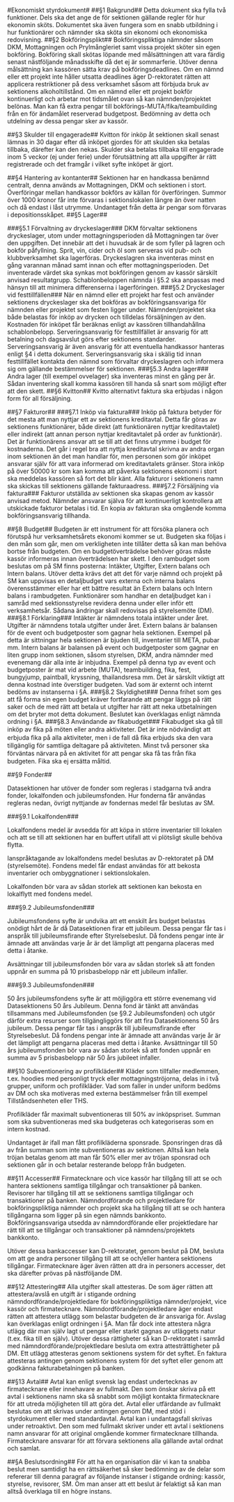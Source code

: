 #Ekonomiskt styrdokument#
##§1 Bakgrund##
Detta dokument ska fylla två funktioner. Dels ska det ange de för sektionen gällande regler för hur ekonomin sköts. Dokumentet ska även fungera som en snabb utbildning i hur funktionärer och nämnder ska sköta sin ekonomi och ekonomiska redovisning.
##§2 Bokföringsplikt##
Bokföringspliktiga nämnder såsom DKM, Mottagningen och Prylmångleriet samt vissa projekt sköter sin egen bokföring. Bokföring skall skötas löpande med målsättningen att vara färdig senast nästföljande månadsskifte då det ej är sommarferie. Utöver denna målsättning kan kassören sätta krav på bokföringsdeadlines. Om en nämnd eller ett projekt inte håller utsatta deadlines äger D-rektoratet rätten att applicera restriktioner på dess verksamhet såsom att förbjuda bruk av sektionens alkoholtillstånd.
Om en nämnd eller ett projekt bokför kontinuerligt och arbetar mot tidsmålet ovan så kan nämnden/projektet belönas. Man kan få extra pengar till bokförings-MUTA/fika/teambuilding från en för ändamålet reserverad budgetpost. Bedömning av detta och utdelning av dessa pengar sker av kassör.

##§3 Skulder till engagerade##
Kvitton för inköp åt sektionen skall senast lämnas in 30 dagar efter då inköpet gjordes för att skulden ska betalas tillbaka, därefter kan den nekas. Skulder ska betalas tillbaka till engagerade inom 5 veckor (ej under ferie) under förutsättning att alla uppgifter är rätt registrerade och det framgår i vilket syfte inköpet är gjort.

##§4 Hantering av kontanter##
Sektionen har en handkassa benämnd centralt, denna används av Mottagningen, DKM och sektionen i stort. Överföringar mellan handkassor bokförs av källan för överföringen.
Summor över 1000 kronor får inte förvaras i sektionslokalen längre än över natten och då endast i låst utrymme. Undantaget från detta är pengar som förvaras i depositionsskåpet.
##§5 Lager##

###§5.1 Förvaltning av dryckeslager###
DKM förvaltar sektionens dryckeslager, utom under mottagningsperioden då Mottagningen tar över den uppgiften. Det innebär att det i huvudsak är de som fyller på lagren och bokför påfyllning. Sprit, vin, cider och öl som serveras vid pub­- och klubbverksamhet ska lagerföras.
Dryckeslagren ska inventeras minst en gång varannan månad samt innan och efter mottagningsperioden. Det inventerade värdet ska synkas mot bokföringen genom av kassör särskilt anvisad resultatgrupp. Schablonbeloppen nämnda i §5.2 ska anpassas med hänsyn till att minimera differenserna i lagerföringen.
###§5.2 Dryckeslager vid festtillfällen###
När en nämnd eller ett projekt har fest och använder sektionens dryckeslager ska det bokföras av bokföringsansvariga för nämnden eller projektet som festen ligger under. Nämnden/projektet ska både belastas för inköp av drycken och tilldelas försäljningen av den. Kostnaden för inköpet får beräknas enligt av kassören tillhandahållna schablonbelopp. Serveringsansvarig för festtillfället är ansvarig för att betalning och dagsavslut görs efter sektionens standarder. Serveringsansvarig är även ansvarig för att eventuella handkassor hanteras enligt §4 i detta dokument. Serveringsansvarig ska i skälig tid innan festtillfället kontakta den nämnd som förvaltar dryckeslagren och informera sig om gällande bestämmelser för sektionen.
###§5.3 Andra lager###
Andra lager (till exempel ovvelager) ska inventeras minst en gång per år. Sådan inventering skall komma kassören till handa så snart som möjligt efter att den skett.
##§6 Kvitton##
Kvitto alternativt faktura ska erbjudas i någon form för all försäljning.

##§7 Fakturor##
###§7.1 Inköp via faktura###
Inköp på faktura betyder för det mesta att man nyttjar ett av sektionens kreditavtal. Detta får göras av sektionens funktionärer, både direkt (att funktionären nyttjar kreditavtalet) eller indirekt (att annan person nyttjar kreditavtalet på order av funktionär). Det är funktionärens ansvar att se till att det finns utrymme i budget för kostnaderna. Det går i regel bra att nyttja kreditavtal skrivna av andra organ inom sektionen än det man handlar för, men personen som gör inköpet ansvarar själv för att vara informerad om kreditavtalets gränser.
Stora inköp på över 50000 kr som kan komma att påverka sektionens ekonomi i stort ska meddelas kassören så fort det blir känt. Alla fakturor i sektionens namn ska skickas till sektionens gällande fakturaadress.
###§7.2 Försäljning via faktura###
Fakturor utställda av sektionen ska skapas genom av kassör anvisad metod. Nämnder ansvarar själva för att kontinuerligt kontrollera att utskickade fakturor betalas i tid. En kopia av fakturan ska omgående komma bokföringsansvarig tillhanda.

##§8 Budget##
Budgeten är ett instrument för att försöka planera och förutspå hur verksamhetsårets ekonomi kommer se ut. Budgeten ska följas i den mån som går, men om verkligheten inte tillåter detta så kan man behöva bortse från budgeten. Om en budgetöverträdelse behöver göras måste kassör informeras innan överträdelsen har skett.
I den rambudget som beslutas om på SM finns posterna: Intäkter, Utgifter, Extern balans och Intern balans. Utöver detta krävs det att det för varje nämnd och projekt på SM kan uppvisas en detaljbudget vars externa och interna balans överensstämmer eller har ett bättre resultat än Extern balans och Intern balans i rambudgeten. Funktionärer som handhar en detaljbudget kan i samråd med sektionsstyrelse revidera denna under eller inför ett verksamhetsår. Sådana ändringar skall redovisas på styrelsemöte (DM).
###§8.1 Förklaring###
Intäkter är nämndens totala intäkter under året. Utgifter är nämndens totala utgifter under året. Extern balans är balansen för de event och budgetposter som gagnar hela sektionen. Exempel på detta är sittningar hela sektionen är bjuden till, inventarier till META, pubar mm. Intern balans är balansen på event och budgetposter som gagnar en liten grupp inom sektionen, såsom styrelsen, DKM, andra nämnder med evenemang där alla inte är inbjudna. Exempel på denna typ av event och budgetposter är mat vid arbete (MUTA), teambuilding, fika, fest, bungyjump, paintball, kryssning, thailandsresa mm. Det är särskilt viktigt att denna kostnad inte överstiger budgeten. Vad som är externt och internt bedöms av instanserna i §A.
###§8.2 Skyldighet###
Denna frihet som ges att få forma sin egen budget kräver fortfarande att pengar läggs på rätt saker och de med rätt att betala ut utgifter har rätt att neka utbetalningen om det bryter mot detta dokument. Beslutet kan överklagas enligt nämnda ordning i §A.
###§8.3 Användande av fikabudget###
Fikabudget ska gå till inköp av ﬁka på möten eller andra aktiviteter. Det är inte nödvändigt att erbjuda ﬁka på alla aktiviteter, men i de fall då ﬁka erbjuds ska den vara tillgänglig för samtliga deltagare på aktiviteten. Minst två personer ska förväntas närvara på en aktivitet för att pengar ska få tas från ﬁka budgeten. Fika ska ej ersätta måltid.

##§9 Fonder##

Datasektionen har utöver de fonder som regleras i stadgarna två andra fonder, lokalfonden och jubileumsfonden. Hur fonderna får användas regleras nedan, övrigt nyttjande av fondernas medel får beslutas av SM.

###§9.1 Lokalfonden###

Lokalfondens medel är avsedda för att köpa in större inventarier till lokalen och att se till att sektionen har en buffert utifall att vi plötsligt skulle behöva flytta.

Ianspråktagande av lokalfondens medel beslutas av D-rektoratet på DM (styrelsemöte). Fondens medel får endast användas för att bekosta inventarier och ombyggnationer i sektionslokalen.

Lokalfonden bör vara av sådan storlek att sektionen kan bekosta en lokalflytt med fondens medel.

###§9.2 Jubileumsfonden###

Jubileumsfondens syfte är undvika att ett enskilt års budget belastas onödigt hårt de år då Datasektionen firar ett jubileum. Dessa pengar får tas i anspråk till jubileumsfirande efter Styrelsebeslut. Då fondens pengar inte är ämnade att användas varje år är det lämpligt att pengarna placeras med detta i åtanke.

Avsättningar till jubileumsfonden bör vara av sådan storlek så att fonden uppnår en summa på 10 prisbasbelopp när ett jubileum infaller.

###§9.3 Jubileumsfonden###

50 års jubileumsfondens syfte är att möjliggöra ett större evenemang vid Datasektionens 50 års Jubileum. Denna fond är tänkt att användas tillsammans med Jubileumsfonden (se §9.2 Jubileumsfonden) och utgör därför extra resurser som tillgängliggörs för att fira Datasektionens 50 års jubileum. Dessa pengar får tas i anspråk till jubileumsfirande efter Styrelsebeslut. Då fondens pengar inte är ämnade att användas varje år är det lämpligt att pengarna placeras med detta i åtanke. Avsättningar till 50 års jubileumsfonden bör vara av sådan storlek så att fonden uppnår en summa av 5 prisbasbelopp när 50 års jubileet infaller.

##§10 Subventionering av profilkläder##
Kläder som tillfaller medlemmen, t.ex. hoodies med personligt tryck eller mottagningströjorna, delas in i två grupper, uniform och profilkläder. Vad som faller in under uniform bedöms av DM och ska motiveras med externa bestämmelser från till exempel Tillståndsenheten eller THS.

Profilkläder får maximalt subventioneras till 50% av inköpspriset. Summan som ska subventioneras med ska budgeteras och kategoriseras som en intern kostnad.

Undantaget är ifall man fått profilkläderna sponsrade. Sponsringen dras då av från summan som inte subventioneras av sektionen. Alltså kan hela tröjan betalas genom att man får 50% eller mer av tröjan sponsrad och sektionen går in och betalar resterande belopp från budgeten.

##§11 Accesser##
Firmatecknare och vice kassör har tillgång till att se och hantera sektionens samtliga tillgångar och transaktioner på banken.
Revisorer har tillgång till att se sektionens samtliga tillgångar och transaktioner på banken.
Nämndordförande och projektledare för bokföringspliktiga nämnder och projekt ska ha tillgång till att se och hantera tillgångarna som ligger på sin egen nämnds bankkonto.
Bokföringsansvariga utsedda av nämndordförande eller projektledare har rätt till att se tillgångar och transaktioner på nämndens/projektets bankkonto.

Utöver dessa bankaccesser kan D-rektoratet, genom beslut på DM, besluta om att ge andra personer tillgång till att se och/eller hantera sektionens tillgångar. Firmatecknare äger även rätten att dra in personers accesser, det ska därefter prövas på nästföljande DM.

##§12 Attestering##
Alla utgifter skall attesteras. De som äger rätten att attestera/avslå en utgift är i stigande ordning nämndordförande/projektledare för bokföringspliktiga nämnder/projekt, vice kassör och firmatecknare. Nämndordförande/projektledare äger endast rätten att attestera utlägg som belastar budgeten de är ansvariga för. Avslag kan överklagas enligt ordningen i §A. Man får dock inte attestera några utlägg där man själv lagt ut pengar eller starkt gagnas av utläggets natur (t.ex. fika till en själv).
Utöver dessa rättigheter så kan D-rektoratet i samråd med nämndordförande/projektledare besluta om extra attesträttigheter på DM.
Ett utlägg attesteras genom sektionens system för det syftet. En faktura attesteras antingen genom sektionens system för det syftet eller genom att godkänna fakturabetalningen på banken.

##§13 Avtal##
Avtal kan enligt svensk lag endast undertecknas av firmatecknare eller innehavare av fullmakt. Den som önskar skriva på ett avtal i sektionens namn ska så snabbt som möjligt kontakta firmatecknare för att utreda möjligheten till att göra det. Avtal eller utfärdande av fullmakt beslutas om att skrivas under antingen genom DM, med stöd i styrdokument eller med standardavtal. Avtal kan i undantagsfall skrivas under retroaktivt. Den som med fullmakt skriver under ett avtal i sektionens namn ansvarar för att original omgående kommer firmatecknare tillhanda. Firmatecknare ansvarar för att förvara sektionens alla gällande avtal ordnat och samlat.

##§A Beslutsordning##
För att ha en organisation där vi kan ta snabba beslut men samtidigt ha en rättsäkerhet så sker bedömning av de delar som refererar till denna paragraf av följande instanser i stigande ordning: kassör, styrelse, revisorer, SM. Om man anser att ett beslut är felaktigt så kan man alltså överklaga till en högre instans.
